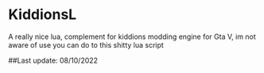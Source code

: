 # KiddionsL
A really nice lua, complement for kiddions modding engine for Gta V, im not aware of use you can do to this shitty lua script

##Last update: 08/10/2022
